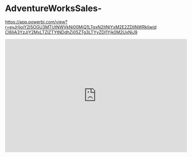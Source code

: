 # AdventureWorksSales-
https://app.powerbi.com/view?r=eyJrIjoiY2I5OGU3MTUtNWVkNi00MjQ1LTgxN2ItNjYxM2E2ZDliNWRkIiwidCI6IjA3YzJjY2MxLTZlZTYtNDdhZi05ZTg3LTYyZDI1Yjk0M2UxNiJ9

 <iframe title="AdventureWorksSales" width="600" height="373.5" src="https://app.powerbi.com/view?r=eyJrIjoiY2I5OGU3MTUtNWVkNi00MjQ1LTgxN2ItNjYxM2E2ZDliNWRkIiwidCI6IjA3YzJjY2MxLTZlZTYtNDdhZi05ZTg3LTYyZDI1Yjk0M2UxNiJ9" frameborder="0" allowFullScreen="true"></iframe>
